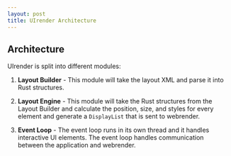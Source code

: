 ```yaml
---
layout: post
title: UIrender Architecture
---
```


## Architecture
UIrender is split into different modules:
 1. **Layout Builder** - This module will take the layout XML and parse it into Rust structures.

 2. **Layout Engine** - This module will take the Rust structures from the Layout Builder and
 calculate the position, size, and styles for every element and generate a `DisplayList` that is 
 sent to webrender.

 3. **Event Loop** - The event loop runs in its own thread and it handles interactive UI elements.
 The event loop handles communication between the application and webrender.